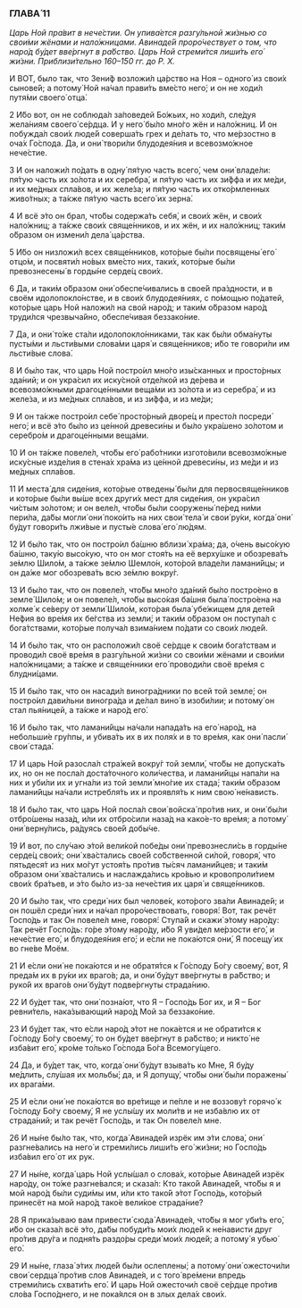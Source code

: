 ### ГЛАВА́ 11

_Царь Ной пра́вит в нече́стии. Он упива́ется разгу́льной жи́знью со свои́ми жёнами и нало́жницами. Авинаде́й проро́чествует о том, что наро́д бу́дет вве́ргнут в ра́бство. Царь Ной стреми́тся лиши́ть его́ жи́зни. Приблизи́тельно 160–150 гг. до Р. Х._

И ВОТ, было так, что Зени́ф возложи́л ца́рство на Ноя – одного́ из свои́х сынове́й; а потому́ Ной на́чал прави́ть вме́сто него́; и он не ходи́л путя́ми своего́ отца́.

2 И́бо вот, он не соблюда́л за́поведей Бо́жьих, но ходи́л, сле́дуя жела́ниям своего́ се́рдца. И у него́ бы́ло мно́го жён и нало́жниц. И он побужда́л свои́х люде́й соверша́ть грех и де́лать то, что ме́рзостно в оча́х Го́спода. Да, и они́ твори́ли блудодея́ния и всевозмо́жное нече́стие.

3 И он наложи́л по́дать в одну́ пя́тую часть всего́, чем они́ владе́ли: пя́тую часть их зо́лота и их серебра́, и пя́тую часть их зи́ффа и их ме́ди, и их ме́дных спла́вов, и их желе́за; и пя́тую часть их отко́рмленных живо́тных; а та́кже пя́тую часть всего́ их зерна́.

4 И всё э́то он брал, что́бы содержа́ть себя́, и свои́х жён, и свои́х нало́жниц; а та́кже свои́х свяще́нников, и их жён, и их нало́жниц; таки́м о́бразом он измени́л дела́ ца́рства.

5 И́бо он низложи́л всех свяще́нников, кото́рые бы́ли посвящены́ его́ отцо́м, и посвяти́л но́вых вме́сто них, таки́х, кото́рые бы́ли превознесены́ в горды́не серде́ц свои́х.

6 Да, и таки́м о́бразом они́ обеспе́чивались в свое́й пра́здности, и в своём идолопокло́нстве, и в свои́х блудодея́ниях, с по́мощью по́датей, кото́рые царь Ной наложи́л на свой наро́д; и таки́м о́бразом наро́д труди́лся чрезвыча́йно, обеспе́чивая беззако́ние.

7 Да, и они́ то́же ста́ли идолопокло́нниками, так как бы́ли обма́нуты пусты́ми и льсти́выми слова́ми царя́ и свяще́нников; и́бо те говори́ли им льсти́вые слова́.

8 И бы́ло так, что царь Ной постро́ил мно́го изы́сканных и просто́рных зда́ний; и он укра́сил их иску́сной отде́лкой из де́рева и всевозмо́жными драгоце́нными веща́ми из зо́лота и из серебра́, и из желе́за, и из ме́дных спла́вов, и из зи́ффа, и из ме́ди;

9 И он та́кже постро́ил себе́ просто́рный дворе́ц и престо́л посреди́ него́; и всё э́то бы́ло из це́нной древеси́ны и бы́ло укра́шено зо́лотом и серебро́м и драгоце́нными веща́ми.

10 И он та́кже повеле́л, что́бы его́ рабо́тники изгото́вили всевозмо́жные иску́сные изде́лия в стена́х хра́ма из це́нной древеси́ны, из ме́ди и из ме́дных спла́вов.

11 И места́ для сиде́ния, кото́рые отведены́ бы́ли для первосвяще́нников и кото́рые бы́ли вы́ше всех други́х мест для сиде́ния, он укра́сил чи́стым зо́лотом; и он веле́л, что́бы бы́ли сооружены́ пе́ред ни́ми пери́ла, да́бы могли́ они́ поко́ить на них свои́ тела́ и свои́ ру́ки, когда́ они́ бу́дут говори́ть лжи́вые и пусты́е слова́ его́ лю́дям.

12 И бы́ло так, что он постро́ил ба́шню вблизи́ хра́ма; да, о́чень высо́кую ба́шню, таку́ю высо́кую, что он мог стоя́ть на её верху́шке и обозрева́ть зе́млю Шило́м, а та́кже зе́млю Шемло́н, кото́рой владе́ли ламани́йцы; и он да́же мог обозрева́ть всю зе́млю вокру́г.

13 И бы́ло так, что он повеле́л, что́бы мно́го зда́ний бы́ло постро́ено в земле́ Шило́м; и он повеле́л, что́бы высо́кая ба́шня была́ постро́ена на холме́ к се́веру от земли́ Шило́м, кото́рая была́ убе́жищем для дете́й Не́фия во вре́мя их бе́гства из земли́; и таки́м о́бразом он поступа́л с бога́тствами, кото́рые получа́л взима́нием по́дати со свои́х люде́й.

14 И бы́ло так, что он расположи́л своё се́рдце к свои́м бога́тствам и проводи́л своё вре́мя в разгу́льной жи́зни со свои́ми жёнами и свои́ми нало́жницами; а та́кже и свяще́нники его́ проводи́ли своё вре́мя с блудни́цами.

15 И бы́ло так, что он насади́л виногра́дники по всей той земле́; он постро́ил дави́льни виногра́да и де́лал вино́ в изоби́лии; и потому́ он стал пья́ницей, а та́кже и наро́д его́.

16 И бы́ло так, что ламани́йцы на́чали напада́ть на его́ наро́д, на небольши́е гру́ппы, и убива́ть их в их поля́х и в то вре́мя, как они́ пасли́ свои́ стада́.

17 И царь Ной разосла́л стра́жей вокру́г той земли́, что́бы не допуска́ть их, но он не посла́л доста́точного коли́чества, и ламани́йцы напа́ли на них и уби́ли их и угна́ли из той земли́ мно́гие их стада́; таки́м о́бразом ламани́йцы на́чали истребля́ть их и проявля́ть к ним свою́ не́нависть.

18 И бы́ло так, что царь Ной посла́л свои́ войска́ про́тив них, и они́ бы́ли отбро́шены наза́д, и́ли их отбро́сили наза́д на како́е-то вре́мя; а потому́ они́ верну́лись, ра́дуясь свое́й добы́че.

19 И вот, по слу́чаю э́той вели́кой побе́ды они́ превознесли́сь в горды́не серде́ц свои́х; они́ хва́стались свое́й со́бственной си́лой, говоря́, что пятьдеся́т из них мо́гут устоя́ть про́тив ты́сяч ламани́йцев; и таки́м о́бразом они́ хва́стались и наслажда́лись кро́вью и кровопроли́тием свои́х бра́тьев, и э́то бы́ло из-за нече́стия их царя́ и свяще́нников.

20 И бы́ло так, что среди́ них был челове́к, кото́рого зва́ли Авинаде́й; и он пошёл среди́ них и на́чал проро́чествовать, говоря́: Вот, так речёт Госпо́дь и так Он повеле́л мне, говоря́: Ступа́й и скажи́ э́тому наро́ду: Так речёт Госпо́дь: го́ре э́тому наро́ду, и́бо Я уви́дел ме́рзости его́, и нече́стие его́, и блудодея́ния его́; и е́сли не пока́ются они́, Я посещу́ их во гне́ве Моём.

21 И е́сли они́ не пока́ются и не обратя́тся к Го́споду Бо́гу своему́, вот, Я преда́м их в ру́ки их враго́в; да, и они́ бу́дут вве́ргнуты в ра́бство; и руко́й их враго́в они́ бу́дут подве́ргнуты страда́нию.

22 И бу́дет так, что они́ позна́ют, что Я – Госпо́дь Бог их, и Я – Бог ревни́тель, нака́зывающий наро́д Мой за беззако́ние.

23 И бу́дет так, что е́сли наро́д э́тот не пока́ется и не обрати́тся к Го́споду Бо́гу своему́, то он бу́дет вве́ргнут в ра́бство; и никто́ не изба́вит его́, кро́ме то́лько Го́спода Бо́га Всемогу́щего.

24 Да, и бу́дет так, что, когда́ они́ бу́дут взыва́ть ко Мне, Я бу́ду ме́длить, слу́шая их мольбы́; да, и Я допущу́, что́бы они́ бы́ли поражены́ их врага́ми.

25 И е́сли они́ не пока́ются во вре́тище и пе́пле и не воззову́т горячо́ к Го́споду Бо́гу своему́, Я не услы́шу их моли́тв и не изба́влю их от страда́ний; и так речёт Госпо́дь, и так Он повеле́л мне.

26 И ны́не бы́ло так, что, когда́ Авинаде́й изрёк им э́ти слова́, они́ разгне́вались на него́ и стреми́лись лиши́ть его́ жи́зни; но Госпо́дь изба́вил его́ от их рук.

27 И ны́не, когда́ царь Ной услы́шал о слова́х, кото́рые Авинаде́й изрёк наро́ду, он то́же разгне́вался; и сказа́л: Кто тако́й Авинаде́й, что́бы я и мой наро́д бы́ли суди́мы им, и́ли кто тако́й э́тот Госпо́дь, кото́рый принесёт на мой наро́д тако́е вели́кое страда́ние?

28 Я прика́зываю вам привести́ сюда́ Авинаде́я, что́бы я мог уби́ть его́, и́бо он сказа́л всё э́то, да́бы побуди́ть мои́х люде́й к не́нависти друг про́тив дру́га и подня́ть раздо́ры среди́ мои́х люде́й; а потому́ я убью́ его́.

29 И ны́не, глаза́ э́тих люде́й бы́ли ослеплены́; а потому́ они́ ожесточи́ли свои́ сердца́ про́тив слов Авинаде́я, и с того́ вре́мени впредь стреми́лись схвати́ть его́. И царь Ной ожесточи́л своё се́рдце про́тив сло́ва Госпо́днего, и не пока́ялся он в злых дела́х свои́х.
